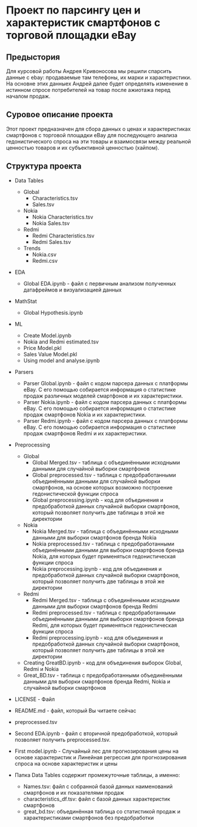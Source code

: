# Проект по парсингу цен и характеристик смартфонов с торговой площадки eBay

## Предыстория
Для курсовой работы Андрея Кривоносова мы решили спарсить данные с ebay: продаваемые там телефоны, их марки и характеристики. На основне этих данныех Андрей далее будет определять изменение в истинном спросе потребителей на товар после ажиотажа перед началом продаж.

## Суровое описание проекта

Этот проект предназначен для сбора данных о ценах и характеристиках смартфонов с торговой площадки eBay для последующего анализа гедонистического спроса на эти товары и взаимосвязи между реальной ценностью товаров и их субъективной ценностью (хайпом).

## Структура проекта
* Data Tables 
  * Global
    * Characteristics.tsv
    * Sales.tsv
  * Nokia
    * Nokia Characteristics.tsv
    * Nokia Sales.tsv
  * Redmi
    * Redmi Characteristics.tsv
    * Redmi Sales.tsv 
  * Trends
    * Nokia.csv
    * Redmi.csv
* EDA
  * Global EDA.ipynb - файл с первичным анализом полученных датафреймов и визуализацией данных
* MathStat
  * Global Hypothesis.ipynb
* ML
  * Create Model.ipynb
  * Nokia and Redmi estimated.tsv
  * Price Model.pkl
  * Sales Value Model.pkl
  * Using model and analyse.ipynb
* Parsers 
  * Parser Global.ipynb - файл с кодом парсера данных с платформы eBay. С его помощью собирается информация о статистике продаж различных моделей смартфонов и их характеристики. 
  * Parser Nokia.ipynb - файл с кодом парсера данных с платформы eBay. С его помощью собирается информация о статистике продаж смартфонов Nokia и их характеристики. 
  * Parser Redmi.ipynb - файл с кодом парсера данных с платформы eBay. С его помощью собирается информация о статистике продаж смартфонов Redmi и их характеристики. 
* Preprocessing
  * Global
    * Global Merged.tsv - таблица с объединёнными исходными данными для случайной выборки смартфонов
    * Global preprocessed.tsv - таблица с предобработанными объединёнными данными для случайной выборки смартфонов, на основе которых возможно построение гедонистической функции спроса
    * Global preprocessing.ipynb - код для объединения и предобработкой данных случайной выборки смартфонов, который позволяет получить две таблицы в этой же директории
  * Nokia
    * Nokia Merged.tsv  - таблица с объединёнными исходными данными для выборки смартфонов бренда Nokia
    * Nokia preprocessed.tsv - таблица с предобработанными объединёнными данными для выборки смартфонов бренда Nokia, для которых будет применяться гедонистическая функции спроса
    * Nokia preprocessing.ipynb - код для объединения и предобработкой данных случайной выборки смартфонов, который позволяет получить две таблицы в этой же директории
  * Redmi
    * Redmi Merged.tsv  - таблица с объединёнными исходными данными для выборки смартфонов бренда Redmi
    * Redmi preprocessed.tsv - таблица с предобработанными объединёнными данными для выборки смартфонов бренда Redmi, для которых будет применяться гедонистическая функции спроса
    * Redmi preprocessing.ipynb - код для объединения и предобработкой данных случайной выборки смартфонов, который позволяет получить две таблицы в этой же директории
  * Creating GreatBD.ipynb - код для объединения выборок Global, Redmi и Nokia
  * Great_BD.tsv - таблица с предобработанными объединёнными данными для выборки смартфонов бренда Redmi, Nokia и случайной выборки смартфонов
* LICENSE - Файл 
* README.md - файл, который Вы читаете сейчас

* preprocessed.tsv 
* Second EDA.ipynb - файл с вторичной предобработкой, который позволяет получить preprocessed.tsv.
* First model.ipynb - Случайный лес для прогнозирования цены на основе характеристик и Линейная регрессия для прогнозирования спроса на основе характеристик и цены

* Папка Data Tables содержит промежуточные таблицы, а именно: 
  * Names.tsv: файл с собранной базой данных наименований смартфонов и их показателями продаж
  * characteristics_df.tsv: файл с базой данных характеристик смартфонов
  * great_bd.tsv: объединённая таблица со статистикой продаж и характеристиками смартфонов без предобработки

